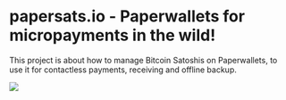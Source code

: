 # papersats.io - Paperwallets for micropayments in the wild!

This project is about how to manage Bitcoin Satoshis on Paperwallets, to use it for contactless payments, receiving and offline backup.

<img src="https://papersats.io/papersats-card-mockup.png">
